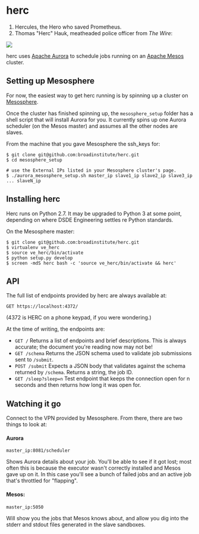 # herc

1. Hercules, the Hero who saved Prometheus.
2. Thomas "Herc" Hauk, meatheaded police officer from *The Wire*:

![](http://upload.wikimedia.org/wikipedia/en/1/12/The_Wire_Herc.jpg)

herc uses [Apache Aurora](http://aurora.incubator.apache.org/) to schedule jobs running on an [Apache Mesos](http://mesos.apache.org/) cluster.

## Setting up Mesosphere

For now, the easiest way to get herc running is by spinning up a cluster on [Mesosphere](https://google.mesosphere.com/).

Once the cluster has finished spinning up, the `mesosphere_setup` folder has a shell script that will install Aurora for you. It currently spins up one Aurora scheduler (on the Mesos master) and assumes all the other nodes are slaves.

From the machine that you gave Mesosphere the ssh_keys for:

```
$ git clone git@github.com:broadinstitute/herc.git
$ cd mesosphere_setup

# use the External IPs listed in your Mesosphere cluster's page.
$ ./aurora_mesosphere_setup.sh master_ip slave1_ip slave2_ip slave3_ip ... slaveN_ip
```

## Installing herc

Herc runs on Python 2.7. It may be upgraded to Python 3 at some point, depending on where DSDE Engineering settles re Python standards.

On the Mesosphere master:

```
$ git clone git@github.com:broadinstitute/herc.git
$ virtualenv ve_herc
$ source ve_herc/bin/activate
$ python setup.py develop
$ screen -mdS herc bash -c 'source ve_herc/bin/activate && herc'
```

## API

The full list of endpoints provided by herc are always available at:

`GET https://localhost:4372/`

(4372 is HERC on a phone keypad, if you were wondering.)

At the time of writing, the endpoints are:

* `GET /` Returns a list of endpoints and brief descriptions. This is always accurate; the document you're reading now may not be!
* `GET /schema` Returns the JSON schema used to validate job submissions sent to `/submit`.
* `POST /submit` Expects a JSON body that validates against the schema returned by `/schema`. Returns a string, the job ID.
* `GET /sleep?sleep=n` Test endpoint that keeps the connection open for n seconds and then returns how long it was open for.

## Watching it go

Connect to the VPN provided by Mesosphere. From there, there are two things to look at:

#### Aurora

`master_ip:8081/scheduler`

Shows Aurora details about your job. You'll be able to see if it got lost; most often this is because the executor wasn't correctly installed and Mesos gave up on it. In this case you'll see a bunch of failed jobs and an active job that's throttled for "flapping".

#### Mesos:

`master_ip:5050`

Will show you the jobs that Mesos knows about, and allow you dig into the stderr and stdout files generated in the slave sandboxes.
